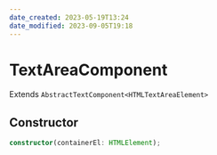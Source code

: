 ```yaml
---
date_created: 2023-05-19T13:24
date_modified: 2023-09-05T19:18
---
```

# TextAreaComponent

Extends `AbstractTextComponent<HTMLTextAreaElement>`

## Constructor

```ts
constructor(containerEl: HTMLElement);
```
